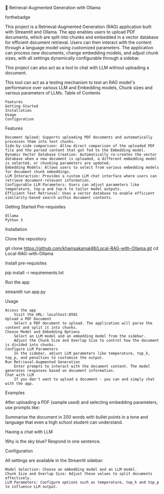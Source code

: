 🤖 Retrieval-Augmented Generation with Ollama

forthebadge

This project is a Retrieval-Augmented Generation (RAG) application built with Streamlit and Ollama. The app enables users to upload PDF documents, which are split into chunks and embedded in a vector database for efficient document retrieval. Users can then interact with the content through a language model using customized parameters. The application can process new documents, change embedding models, and adjust chunk sizes, with all settings dynamically configurable through a sidebar.

This project can also act as a tool to chat with LLM without uploading a document.

This tool can act as a testing mechanism to test an RAG model's performance over various LLM and Embedding models, Chunk sizes and various parameters of LLMs.
Table of Contents

    Features
    Getting Started
    Installation
    Usage
    Configuration

Features

    Document Upload: Supports uploading PDF documents and automatically processes them into text chunks.
    Side-by-side comparison: Allow direct comparison of the uploaded PDF file and the parsed content that got fed to the Embedding model.
    Dynamic Vector Database Creation: Automatically re-creates the vector database when a new document is uploaded, a different embedding model is selected, or chunking parameters are updated.
    Embedding Models: Allows users to select from various embedding models for document chunk embeddings.
    LLM Interaction: Provides a custom LLM chat interface where users can retrieve document-relevant information.
    Configurable LLM Parameters: Users can adjust parameters like temperature, top-p and top-k to tailor model outputs.
    Efficient Text Retrieval: Uses a vector database to enable efficient similarity-based search within document contents.

Getting Started
Pre-requisites

    Ollama
    Python 3

Installation

Clone the repository

 git clone https://github.com/khamsakamal48/Local-RAG-with-Ollama.git
 cd Local-RAG-with-Ollama

Install pre-requisites

pip install -r requirements.txt

Run the app

streamlit run app.py

Usage

    Access the app
        Visit the URL: localhost:8501
    Upload a PDF Document
        Select a PDF document to upload. The application will parse the content and split it into chunks.
    Choose Model and Embedding Options
        Select an LLM model and an embedding model from the sidebar.
        Adjust the Chunk Size and Overlap Size to control how the document is divided into chunks.
    Configure LLM Parameters
        In the sidebar, adjust LLM parameters like temperature, top_k, top_p, and penalties to customize the output.
    Run Retrieval-Augmented Generation
        Enter prompts to interact with the document content. The model generates responses based on document information.
    Chat with LLM
        If you don't want to upload a document - you can and simply chat with the app.

Examples

After uploading a PDF (sample used) and selecting embedding parameters, use prompts like:

Summarise the document in 200 words with bullet points in a tone and language that even a high school student can understand.

Having a chat with LLM

Why is the sky blue? Respond in one sentence.

Configuration

All settings are available in the Streamlit sidebar:

    Model Selection: Choose an embedding model and an LLM model.
    Chunk Size and Overlap Size: Adjust these values to split documents effectively.
    LLM Parameters: Configure options such as temperature, top_k and top_p to influence LLM output.

